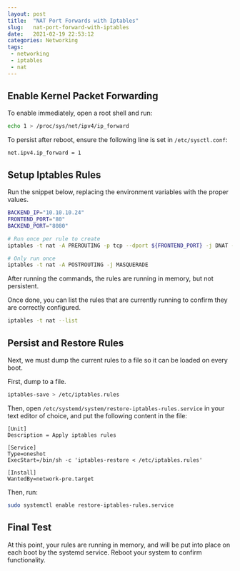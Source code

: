 ```yaml
---
layout: post
title:  "NAT Port Forwards with Iptables"
slug:   nat-port-forward-with-iptables
date:   2021-02-19 22:53:12
categories: Networking
tags: 
 - networking
 - iptables
 - nat
---
```


## Enable Kernel Packet Forwarding
To enable immediately, open a root shell and run:

```bash
echo 1 > /proc/sys/net/ipv4/ip_forward
```

To persist after reboot, ensure the following line is set in `/etc/sysctl.conf`:

```
net.ipv4.ip_forward = 1
```

## Setup Iptables Rules

Run the snippet below, replacing the environment variables with the proper values. 


```bash
BACKEND_IP="10.10.10.24"
FRONTEND_PORT="80"
BACKEND_PORT="8080"

# Run once per rule to create
iptables -t nat -A PREROUTING -p tcp --dport ${FRONTEND_PORT} -j DNAT --to-destination ${BACKEND_IP}:${BACKEND_PORT}

# Only run once
iptables -t nat -A POSTROUTING -j MASQUERADE
```

After running the commands, the rules are running in memory, but not persistent.

Once done, you can list the rules that are currently running to confirm they are correctly configured.

```bash
iptables -t nat --list
```

## Persist and Restore Rules

Next, we must dump the current rules to a file so it can be loaded on every boot.

First, dump to a file.

```bash
iptables-save > /etc/iptables.rules
```

Then, open `/etc/systemd/system/restore-iptables-rules.service` in your text editor of
choice, and put the following content in the file:

```
[Unit]
Description = Apply iptables rules

[Service]
Type=oneshot
ExecStart=/bin/sh -c 'iptables-restore < /etc/iptables.rules'

[Install]
WantedBy=network-pre.target
```

Then, run:

```bash
sudo systemctl enable restore-iptables-rules.service
```


## Final Test
At this point, your rules are running in memory, and will be put into place
on each boot by the systemd service. Reboot your system to confirm functionality.
